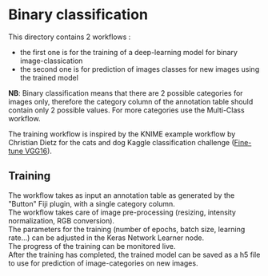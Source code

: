 # Binary classification
This directory contains 2 workflows :
- the first one is for the training of a deep-learning model for binary image-classication  
- the second one is for prediction of images classes for new images using the trained model

__NB__: Binary classification means that there are 2 possible categories for images only, therefore the category column of the annotation table
should contain only 2 possible values. For more categories use the Multi-Class workflow.

The training workflow is inspired by the KNIME example workflow by Christian Dietz for the cats and dog Kaggle classification challenge ([Fine-tune VGG16](https://kni.me/w/EUWPBdnVuIxuFMGf)).

## Training
The workflow takes as input an annotation table as generated by the "Button" Fiji plugin, with a single category column.  
The workflow takes care of image pre-processing (resizing, intensity normalization, RGB conversion).  
The parameters for the training (number of epochs, batch size, learning rate...) can be adjusted in the Keras Network Learner node.  
The progress of the training can be monitored live.  
After the training has completed, the trained model can be saved as a h5 file to use for prediction of image-categories on new images.

